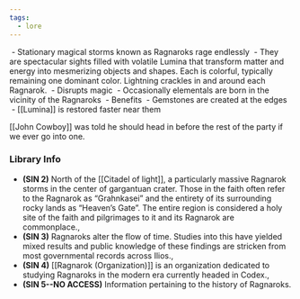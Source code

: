 ```yaml
---
tags:
  - lore
---
```

 - Stationary magical storms known as Ragnaroks rage endlessly
 - They are spectacular sights filled with volatile Lumina that transform matter and energy into mesmerizing objects and shapes. Each is colorful, typically remaining one dominant color. Lightning crackles in and around each Ragnarok.
 - Disrupts magic
 - Occasionally elementals are born in the vicinity of the Ragnaroks
 - Benefits
	 - Gemstones are created at the edges
	 - [[Lumina]] is restored faster near them

[[John Cowboy]] was told he should head in before the rest of the party if we ever go into one. 

### Library Info
- **(SIN 2)** North of the [[Citadel of light]], a particularly massive Ragnarok storms in the center of gargantuan crater. Those in the faith often refer to the Ragnarok as “Grahnkasei” and the entirety of its surrounding rocky lands as “Heaven’s Gate”. The entire region is considered a holy site of the faith and pilgrimages to it and its Ragnarok are commonplace.,
- **(SIN 3)** Ragnaroks alter the flow of time. Studies into this have yielded mixed results and public knowledge of these findings are stricken from most governmental records across Ilios.,
- **(SIN 4)** [[Ragnarok (Organization)]] is an organization dedicated to studying Ragnaroks in the modern era currently headed in Codex.,
- **(SIN 5--NO ACCESS)** Information pertaining to the history of Ragnaroks.